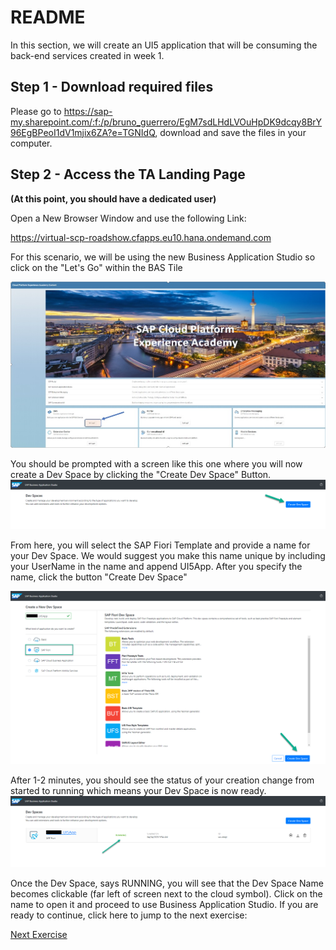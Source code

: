 # README
In this section, we will create an UI5 application that will be consuming the back-end services created in week 1. 

## Step 1 - Download required files

Please go to https://sap-my.sharepoint.com/:f:/p/bruno_guerrero/EgM7sdLHdLVOuHpDK9dcqy8BrY96EgBPeoI1dV1mjix6ZA?e=TGNIdQ, download and save the files in your computer.

## Step 2 - Access the TA Landing Page

**(At this point, you should have a dedicated user)**

Open a New Browser Window and use the following Link:

https://virtual-scp-roadshow.cfapps.eu10.hana.ondemand.com

For this scenario, we will be using the new Business Application Studio so click on the "Let's Go" within the BAS Tile

![BASONLANDINGPAGE](../Images/TALandingBAS.jpg)

You should be prompted with a screen like this one where you will now create a Dev Space by clicking the "Create Dev Space" Button.
![Business Application Studio](../Images/TALandingBAS2.png)

From here, you will select the SAP Fiori Template and provide a name for your Dev Space. We would suggest you make this name unique by including your UserName in the name and append UI5App. After you specify the name, click the button "Create Dev Space"

![Dev Sapce](../Images/CreatingSAPFioriSpace.png)

After 1-2 minutes, you should see the status of your creation change from started to running which means your Dev Space is now ready.
![Dev Space Created](../Images/FioriSpaceRunning.png)

Once the Dev Space, says RUNNING, you will see that the Dev Space Name becomes clickable (far left of screen next to the cloud symbol). Click on the name to open it and proceed to use Business Application Studio. If you are ready to continue, click here to jump to the next exercise:

[Next Exercise](Part%201%20-%20Create%20Worklist%20Application.md)
